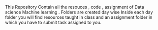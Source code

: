 This Repository Contain all the resouces , code , assignment of Data science Machine learning .
Folders are created day wise 
Inside each day folder you will find resources taught in class and an assignment folder in which you have to submit task assigned to you.
